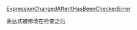 [ExpressionChangedAfterItHasBeenCheckedError](https://github.com/angular/angular/blob/c5a84851ea20942c35b1c11ab0432f8ecd403043/packages/core/src/errors.ts#L23)

表达式被修改在检查之后
